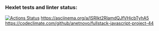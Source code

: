 ### Hexlet tests and linter status:
[![Actions Status](https://github.com/anetnovo/fullstack-javascript-project-44/workflows/hexlet-check/badge.svg)](https://github.com/anetnovo/fullstack-javascript-project-44/actions)
https://asciinema.org/a/lSRIkt2RlamdQJfVHicbTyhA5
https://codeclimate.com/github/anetnovo/fullstack-javascript-project-44 
